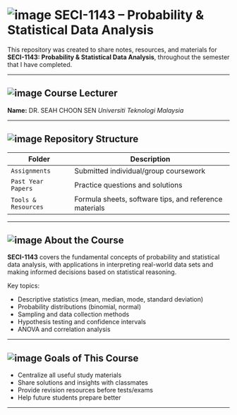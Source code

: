 # ![image](https://github.com/user-attachments/assets/93899ea4-251f-4300-af3f-1c49eeb519cd) SECI-1143 – Probability & Statistical Data Analysis

This repository was created to share notes, resources, and materials for **SECI-1143: Probability & Statistical Data Analysis**, throughout the semester that I have completed.

---

## ![image](https://github.com/user-attachments/assets/7e07bbb2-8fec-4cd3-94e8-a477f630c937) Course Lecturer
**Name:** DR. SEAH CHOON SEN 
*Universiti Teknologi Malaysia*

---

## ![image](https://github.com/user-attachments/assets/1f83832c-879d-4a3e-bf05-c8b6e630f141) Repository Structure 

| Folder | Description |
|--------|-------------|
| `Assignments` | Submitted individual/group coursework |
| `Past Year Papers` | Practice questions and solutions |
| `Tools & Resources` | Formula sheets, software tips, and reference materials |

---

## ![image](https://github.com/user-attachments/assets/d7b4024c-6913-4d65-876c-5a11a954f5d3) About the Course

**SECI-1143** covers the fundamental concepts of probability and statistical data analysis, with applications in interpreting real-world data sets and making informed decisions based on statistical reasoning.

Key topics:
- Descriptive statistics (mean, median, mode, standard deviation)
- Probability distributions (binomial, normal)
- Sampling and data collection methods
- Hypothesis testing and confidence intervals
- ANOVA and correlation analysis

---

## ![image](https://github.com/user-attachments/assets/5df98fdb-74ea-41ef-8582-939287305f33) Goals of This Course

- Centralize all useful study materials
- Share solutions and insights with classmates
- Provide revision resources before tests/exams
- Help future students prepare better

---
